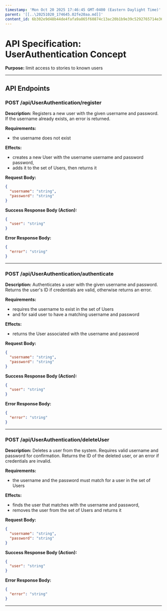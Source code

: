 ```yaml
---
timestamp: 'Mon Oct 20 2025 17:46:45 GMT-0400 (Eastern Daylight Time)'
parent: '[[..\20251020_174645.02fe20aa.md]]'
content_id: 6b302e9d48b44de4fafa9a865f60874c13ac20b1b9e39c5292765714e3670ed4
---
```


# API Specification: UserAuthentication Concept

**Purpose:** limit access to stories to known users

***

## API Endpoints

### POST /api/UserAuthentication/register

**Description:** Registers a new user with the given username and password. If the username already exists, an error is returned.

**Requirements:**

* the username does not exist

**Effects:**

* creates a new User with the username username and password password,
* adds it to the set of Users, then returns it

**Request Body:**

```json
{
  "username": "string",
  "password": "string"
}
```

**Success Response Body (Action):**

```json
{
  "user": "string"
}
```

**Error Response Body:**

```json
{
  "error": "string"
}
```

***

### POST /api/UserAuthentication/authenticate

**Description:** Authenticates a user with the given username and password. Returns the user's ID if credentials are valid, otherwise returns an error.

**Requirements:**

* requires the username to exist in the set of Users
* and for said user to have a matching username and password

**Effects:**

* returns the User associated with the username and password

**Request Body:**

```json
{
  "username": "string",
  "password": "string"
}
```

**Success Response Body (Action):**

```json
{
  "user": "string"
}
```

**Error Response Body:**

```json
{
  "error": "string"
}
```

***

### POST /api/UserAuthentication/deleteUser

**Description:** Deletes a user from the system. Requires valid username and password for confirmation. Returns the ID of the deleted user, or an error if credentials are invalid.

**Requirements:**

* the username and the password must match for a user in the set of Users

**Effects:**

* finds the user that matches with the username and password,
* removes the user from the set of Users and returns it

**Request Body:**

```json
{
  "username": "string",
  "password": "string"
}
```

**Success Response Body (Action):**

```json
{
  "user": "string"
}
```

**Error Response Body:**

```json
{
  "error": "string"
}
```

***
